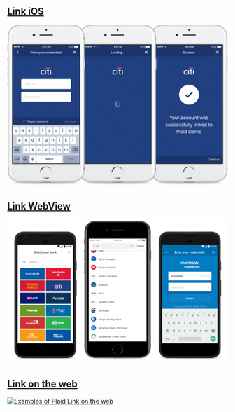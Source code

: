## [Link iOS](ios)

[![Examples of Plaid Link iOS](/ios/docs/images/link-ios-citi.jpg)](ios)

## [Link WebView](webviews)

[![Examples of Plaid Link WebView](assets/link-webview-screenshot.png)](webviews)

## [Link on the web](web)

[![Examples of Plaid Link on the web](https://s3.amazonaws.com/plaid-blog-theme/production/2018/02/csa_lineup.png)](web)
